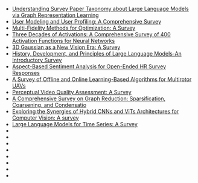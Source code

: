 - [Understanding Survey Paper Taxonomy about Large Language Models via Graph Representation Learning](https://arxiv.org/pdf/2402.10409.pdf)
- [User Modeling and User Profiling: A Comprehensive Survey](https://arxiv.org/pdf/2402.09660.pdf)
- [Multi-Fidelity Methods for Optimization: A Survey](https://arxiv.org/pdf/2402.09638.pdf)
- [Three Decades of Activations: A Comprehensive Survey of 400 Activation Functions for Neural Networks](https://arxiv.org/pdf/2402.09092.pdf)
- [3D Gaussian as a New Vision Era: A Survey](https://arxiv.org/pdf/2402.07181.pdf)
- [History, Development, and Principles of Large Language Models-An Introductory Survey](https://arxiv.org/pdf/2402.06853.pdf)
- [Aspect-Based Sentiment Analysis for Open-Ended HR Survey Responses](https://arxiv.org/pdf/2402.04812.pdf)
- [A Survey of Offline and Online Learning-Based Algorithms for Multirotor UAVs](https://arxiv.org/pdf/2402.04418.pdf)
- [Perceptual Video Quality Assessment: A Survey](https://arxiv.org/pdf/2402.03413.pdf)
- [A Comprehensive Survey on Graph Reduction: Sparsification, Coarsening, and Condensatio](https://arxiv.org/pdf/2402.03358.pdf)
- [Exploring the Synergies of Hybrid CNNs and ViTs Architectures for Computer Vision: A survey](https://arxiv.org/abs/2402.02941)
- [Large Language Models for Time Series: A Survey](https://arxiv.org/pdf/2402.01801.pdf)
- []()
- []()
- []()
- []()
- []()
- []()
- []()
- []()
